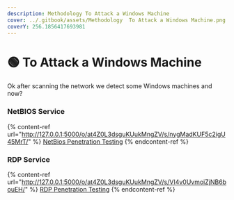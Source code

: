 ```yaml
---
description: Methodology To Attack a Windows Machine
cover: ../.gitbook/assets/Methodology  To Attack a Windows Machine.png
coverY: 256.1856417693981
---
```


# 🟢 To Attack a Windows Machine

Ok after scanning the network we detect some Windows machines and now?&#x20;

### NetBIOS Service

{% content-ref url="http://127.0.0.1:5000/o/at4Z0L3dsguKUukMngZV/s/nygMadKUF5c2igU45MrT/" %}
[NetBios Penetration Testing](http://127.0.0.1:5000/o/at4Z0L3dsguKUukMngZV/s/nygMadKUF5c2igU45MrT/)
{% endcontent-ref %}

### RDP Service

{% content-ref url="http://127.0.0.1:5000/o/at4Z0L3dsguKUukMngZV/s/VI4v0UvmoiZjNB6bouEH/" %}
[RDP Penetration Testing](http://127.0.0.1:5000/o/at4Z0L3dsguKUukMngZV/s/VI4v0UvmoiZjNB6bouEH/)
{% endcontent-ref %}
